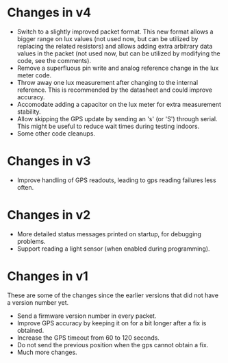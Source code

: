 Changes in v4
=============
 - Switch to a slightly improved packet format. This new format allows
   a bigger range on lux values (not used now, but can be utilized by
   replacing the related resistors) and allows adding extra arbitrary
   data values in the packet (not used now, but can be utilized by
   modifying the code, see the comments).
 - Remove a superfluous pin write and analog reference change in the lux
   meter code.
 - Throw away one lux measurement after changing to the internal
   reference. This is recommended by the datasheet and could improve
   accuracy.
 - Accomodate adding a capacitor on the lux meter for extra measurement
   stability.
 - Allow skipping the GPS update by sending an 's' (or 'S') through
   serial. This might be useful to reduce wait times during testing
   indoors.
 - Some other code cleanups.

Changes in v3
=============
 - Improve handling of GPS readouts, leading to gps reading failures
   less often.

Changes in v2
=============
 - More detailed status messages printed on startup, for debugging
   problems.
 - Support reading a light sensor (when enabled during programming).

Changes in v1
=============
These are some of the changes since the earlier versions that did not
have a version number yet.
 - Send a firmware version number in every packet.
 - Improve GPS accuracy by keeping it on for a bit longer after a fix is obtained.
 - Increase the GPS timeout from 60 to 120 seconds.
 - Do not send the previous position when the gps cannot obtain a fix.
 - Much more changes.
